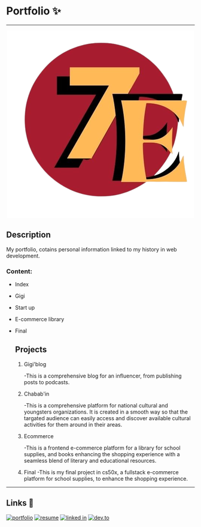 # Portfolio ✨
---
<p align="center">
  <img src="logo2.png" alt="alt text">
</p>

## Description 
My portfolio, cotains personal information linked to my history in web development.
### Content:
- Index
* Gigi
+ Start up
+ E-commerce library
+ Final
  ## Projects

  1. Gigi'blog
     
     -This is a comprehensive blog for an influencer, from publishing posts to podcasts.
     
  3. Chabab'in
     
      -This is a comprehensive platform for national cultural and youngsters organizations. It is created in a smooth way so that the targated audience can easily access and discover available cultural activities for them around in their areas.
     
  4. Ecommerce
   
      -This is a frontend e-commerce platform for a library for school supplies, and books
           enhancing the shopping experience with a seamless blend of literary and educational resources.
  6. Final
      -This is my final project in cs50x, a fullstack e-commerce platform for school supplies,
           to enhance the shopping experience.
---
## Links 🔗
[![portfolio](https://img.shields.io/badge/portfolio-000000?style=for-the-badge&logo=google&logoColor=white)](https://tarenjk24.github.io/port/index.html)
[![resume](https://img.shields.io/badge/Resume-000000?style=for-the-badge&logo=google&logoColor=white)](https://github.com/tarenjk24/port/blob/main/resume.pdf)
[![linked in](https://img.shields.io/badge/Linkedin-000000?style=for-the-badge&logo=Linkedin&logoColor=white)](https://www.linkedin.com/in/eter-nada-9a457a2bb/)
[![dev.to](https://img.shields.io/badge/Dev.to-000000?style=for-the-badge&logo=dev.to&logoColor=white)](https://dev.to/eter7)
